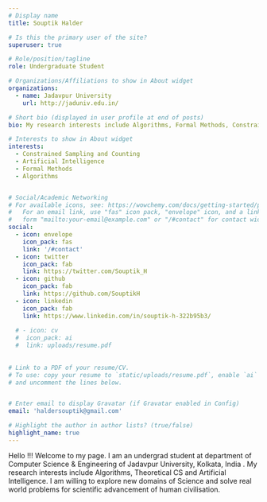 ```yaml
---
# Display name
title: Souptik Halder

# Is this the primary user of the site?
superuser: true

# Role/position/tagline
role: Undergraduate Student

# Organizations/Affiliations to show in About widget
organizations:
  - name: Jadavpur University
    url: http://jaduniv.edu.in/

# Short bio (displayed in user profile at end of posts)
bio: My research interests include Algorithms, Formal Methods, Constrained Sampling and Counting, String Theory

# Interests to show in About widget
interests:
  - Constrained Sampling and Counting
  - Artificial Intelligence
  - Formal Methods
  - Algorithms


# Social/Academic Networking
# For available icons, see: https://wowchemy.com/docs/getting-started/page-builder/#icons
#   For an email link, use "fas" icon pack, "envelope" icon, and a link in the
#   form "mailto:your-email@example.com" or "/#contact" for contact widget.
social:
  - icon: envelope
    icon_pack: fas
    link: '/#contact'
  - icon: twitter
    icon_pack: fab
    link: https://twitter.com/Souptik_H
  - icon: github
    icon_pack: fab
    link: https://github.com/SouptikH
  - icon: linkedin
    icon_pack: fab
    link: https://www.linkedin.com/in/souptik-h-322b95b3/
        
  # - icon: cv
  #  icon_pack: ai
  #  link: uploads/resume.pdf
    
    
# Link to a PDF of your resume/CV.
# To use: copy your resume to `static/uploads/resume.pdf`, enable `ai` icons in `params.toml`,
# and uncomment the lines below.


# Enter email to display Gravatar (if Gravatar enabled in Config)
email: 'haldersouptik@gmail.com'

# Highlight the author in author lists? (true/false)
highlight_name: true
---
```


Hello !!!   Welcome to my page. I am an undergrad student at department of Computer Science & Engineering of Jadavpur University, Kolkata, India . My research interests include Algorithms, Theoretical CS and Artificial Intelligence. I am willing to explore new domains of Science and solve real world problems for scientific advancement of human civilisation. 





